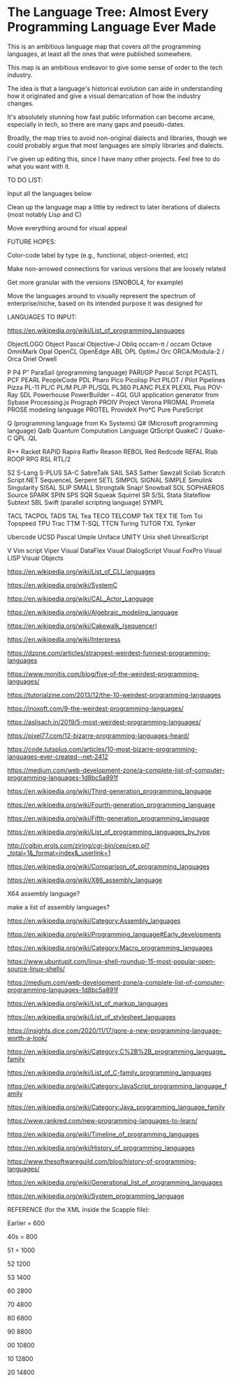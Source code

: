 # The Language Tree: Almost Every Programming Language Ever Made
This is an ambitious language map that covers *all* the programming languages, at least all the ones that were published somewhere.

This map is an ambitious endeavor to give some sense of order to the tech industry.

The idea is that a language's historical evolution can aide in understanding how it originated and give a visual demarcation of how the industry changes.

It's absolutely stunning how fast public information can become arcane, especially in tech, so there are many gaps and pseudo-dates.

Broadly, the map tries to avoid non-original dialects and libraries, though we could probably argue that most languages are simply libraries and dialects.

I've given up editing this, since I have many other projects. Feel free to do what you want with it.

TO DO LIST:

Input all the languages below

Clean up the language map a little by redirect to later iterations of dialects (most notably Lisp and C)

Move everything around for visual appeal

FUTURE HOPES:

Color-code label by type (e.g., functional, object-oriented, etc)

Make non-arrowed connections for various versions that are loosely related

Get more granular with the versions (SNOBOL4, for example)

Move the languages around to visually represent the spectrum of enterprise/niche, based on its intended purpose it was designed for

LANGUAGES TO INPUT:

https://en.wikipedia.org/wiki/List_of_programming_languages

  ObjectLOGO
  Object Pascal
  Objective-J
  Obliq
  occam-π / occam
  Octave
  OmniMark
  Opal
  OpenCL
  OpenEdge ABL
  OPL
  OptimJ
  Orc
  ORCA/Modula-2 / Orca
  Oriel
  Orwell

  P
  P4
  P′′
  ParaSail (programming language)
  PARI/GP
  Pascal Script
  PCASTL
  PCF
  PEARL
  PeopleCode
  PDL
  Pharo
  Pico
  Picolisp
  Pict
  PILOT / Pilot
  Pipelines
  Pizza
  PL-11
  PL/C
  PL/M
  PL/P
  PL/SQL
  PL360
  PLANC
  PLEX
  PLEXIL
  Plus
  POV-Ray SDL
  Powerhouse
  PowerBuilder – 4GL GUI application generator from Sybase
  Processing.js
  Prograph
  PROIV
  Project Verona
  PROMAL
  Promela
  PROSE modeling language
  PROTEL
  ProvideX
  Pro*C
  Pure
  PureScript
  
  Q (programming language from Kx Systems)
  Q# (Microsoft programming language)
  Qalb
  Quantum Computation Language
  QtScript
  QuakeC / Quake-C
  QPL
  .QL
  
  R++
  Racket
  RAPID
  Rapira
  Ratfiv
  Reason
  REBOL
  Red
  Redcode
  REFAL
  Rlab
  ROOP
  RPG
  RSL
  RTL/2
  
  S2
  S-Lang
  S-PLUS
  SA-C
  SabreTalk
  SAIL
  SAS
  Sather
  Sawzall
  Scilab
  Scratch
  Script.NET
  SequenceL
  Serpent
  SETL
  SIMPOL
  SIGNAL
  SiMPLE
  Simulink
  Singularity
  SISAL
  SLIP
  SMALL
  Strongtalk
  Snap!
  Snowball
  SOL
  SOPHAEROS
  Source
  SPARK
  SPIN
  SPS
  SQR
  Squeak
  Squirrel
  SR
  S/SL
  Stata
  Stateflow
  Subtext
  SBL
  Swift (parallel scripting language)
  SYMPL
  
  TACL
  TACPOL
  TADS
  TAL
  Tea
  TECO
  TELCOMP
  TeX
  TEX
  TIE
  Tom
  Toi
  Topspeed
  TPU
  Trac
  TTM
  T-SQL
  TTCN
  Turing
  TUTOR
  TXL
  Tynker
  
  Ubercode
  UCSD Pascal
  Umple
  Uniface
  UNITY
  Unix shell
  UnrealScript
  
  V
  Vim script
  Viper
  Visual DataFlex
  Visual DialogScript
  Visual FoxPro
  Visual LISP
  Visual Objects

https://en.wikipedia.org/wiki/List_of_CLI_languages

https://en.wikipedia.org/wiki/SystemC

https://en.wikipedia.org/wiki/CAL_Actor_Language

https://en.wikipedia.org/wiki/Algebraic_modeling_language

https://en.wikipedia.org/wiki/Cakewalk_(sequencer)

https://en.wikipedia.org/wiki/Interpress

https://dzone.com/articles/strangest-weirdest-funniest-programming-languages

https://www.monitis.com/blog/five-of-the-weirdest-programming-languages/

https://tutorialzine.com/2013/12/the-10-weirdest-programming-languages

https://inoxoft.com/9-the-weirdest-programming-languages/

https://aslisach.in/2019/5-most-weirdest-programming-languages/

https://pixel77.com/12-bizarre-programming-languages-heard/

https://code.tutsplus.com/articles/10-most-bizarre-programming-languages-ever-created--net-2412

https://medium.com/web-development-zone/a-complete-list-of-computer-programming-languages-1d8bc5a891f

https://en.wikipedia.org/wiki/Third-generation_programming_language

https://en.wikipedia.org/wiki/Fourth-generation_programming_language

https://en.wikipedia.org/wiki/Fifth-generation_programming_language

https://en.wikipedia.org/wiki/List_of_programming_languages_by_type

http://cgibin.erols.com/ziring/cgi-bin/cep/cep.pl?_total=1&_format=index&_userlink=1

https://en.wikipedia.org/wiki/Comparison_of_programming_languages

https://en.wikipedia.org/wiki/X86_assembly_language

X64 assembly language?

make a list of assembly languages?

https://en.wikipedia.org/wiki/Category:Assembly_languages

https://en.wikipedia.org/wiki/Programming_language#Early_developments

https://en.wikipedia.org/wiki/Category:Macro_programming_languages

https://www.ubuntupit.com/linux-shell-roundup-15-most-popular-open-source-linux-shells/

https://medium.com/web-development-zone/a-complete-list-of-computer-programming-languages-1d8bc5a891f

https://en.wikipedia.org/wiki/List_of_markup_languages

https://en.wikipedia.org/wiki/List_of_stylesheet_languages

https://insights.dice.com/2020/11/17/qore-a-new-programming-language-worth-a-look/

https://en.wikipedia.org/wiki/Category:C%2B%2B_programming_language_family

https://en.wikipedia.org/wiki/List_of_C-family_programming_languages

https://en.wikipedia.org/wiki/Category:JavaScript_programming_language_family

https://en.wikipedia.org/wiki/Category:Java_programming_language_family

https://www.rankred.com/new-programming-languages-to-learn/

https://en.wikipedia.org/wiki/Timeline_of_programming_languages

https://en.wikipedia.org/wiki/History_of_programming_languages

https://www.thesoftwareguild.com/blog/history-of-programming-languages/

https://en.wikipedia.org/wiki/Generational_list_of_programming_languages

https://en.wikipedia.org/wiki/System_programming_language

REFERENCE (for the XML inside the Scapple file):

Earlier = 600

40s = 800

51 = 1000

52 1200

53 1400

60 2800

70 4800

80 6800

90 8800

00 10800

10 12800

20 14800
